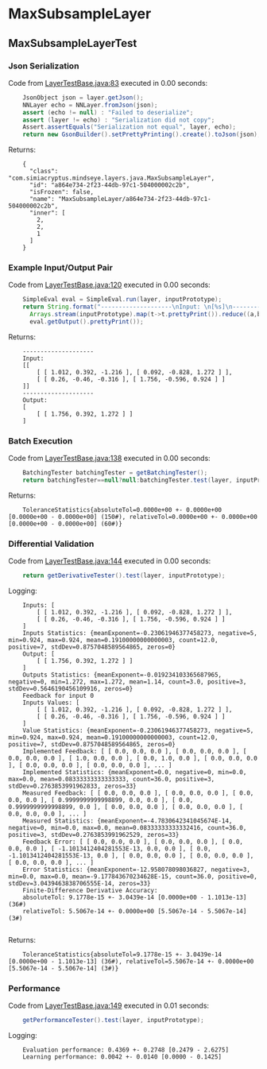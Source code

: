 # MaxSubsampleLayer
## MaxSubsampleLayerTest
### Json Serialization
Code from [LayerTestBase.java:83](../../../../../../../src/test/java/com/simiacryptus/mindseye/layers/LayerTestBase.java#L83) executed in 0.00 seconds: 
```java
    JsonObject json = layer.getJson();
    NNLayer echo = NNLayer.fromJson(json);
    assert (echo != null) : "Failed to deserialize";
    assert (layer != echo) : "Serialization did not copy";
    Assert.assertEquals("Serialization not equal", layer, echo);
    return new GsonBuilder().setPrettyPrinting().create().toJson(json);
```

Returns: 

```
    {
      "class": "com.simiacryptus.mindseye.layers.java.MaxSubsampleLayer",
      "id": "a864e734-2f23-44db-97c1-504000002c2b",
      "isFrozen": false,
      "name": "MaxSubsampleLayer/a864e734-2f23-44db-97c1-504000002c2b",
      "inner": [
        2,
        2,
        1
      ]
    }
```



### Example Input/Output Pair
Code from [LayerTestBase.java:120](../../../../../../../src/test/java/com/simiacryptus/mindseye/layers/LayerTestBase.java#L120) executed in 0.00 seconds: 
```java
    SimpleEval eval = SimpleEval.run(layer, inputPrototype);
    return String.format("--------------------\nInput: \n[%s]\n--------------------\nOutput: \n%s",
      Arrays.stream(inputPrototype).map(t->t.prettyPrint()).reduce((a,b)->a+",\n"+b).get(),
      eval.getOutput().prettyPrint());
```

Returns: 

```
    --------------------
    Input: 
    [[
    	[ [ 1.012, 0.392, -1.216 ], [ 0.092, -0.828, 1.272 ] ],
    	[ [ 0.26, -0.46, -0.316 ], [ 1.756, -0.596, 0.924 ] ]
    ]]
    --------------------
    Output: 
    [
    	[ [ 1.756, 0.392, 1.272 ] ]
    ]
```



### Batch Execution
Code from [LayerTestBase.java:138](../../../../../../../src/test/java/com/simiacryptus/mindseye/layers/LayerTestBase.java#L138) executed in 0.00 seconds: 
```java
    BatchingTester batchingTester = getBatchingTester();
    return batchingTester==null?null:batchingTester.test(layer, inputPrototype);
```

Returns: 

```
    ToleranceStatistics{absoluteTol=0.0000e+00 +- 0.0000e+00 [0.0000e+00 - 0.0000e+00] (150#), relativeTol=0.0000e+00 +- 0.0000e+00 [0.0000e+00 - 0.0000e+00] (60#)}
```



### Differential Validation
Code from [LayerTestBase.java:144](../../../../../../../src/test/java/com/simiacryptus/mindseye/layers/LayerTestBase.java#L144) executed in 0.00 seconds: 
```java
    return getDerivativeTester().test(layer, inputPrototype);
```
Logging: 
```
    Inputs: [
    	[ [ 1.012, 0.392, -1.216 ], [ 0.092, -0.828, 1.272 ] ],
    	[ [ 0.26, -0.46, -0.316 ], [ 1.756, -0.596, 0.924 ] ]
    ]
    Inputs Statistics: {meanExponent=-0.23061946377458273, negative=5, min=0.924, max=0.924, mean=0.19100000000000003, count=12.0, positive=7, stdDev=0.8757048589564865, zeros=0}
    Output: [
    	[ [ 1.756, 0.392, 1.272 ] ]
    ]
    Outputs Statistics: {meanExponent=-0.019234103365687965, negative=0, min=1.272, max=1.272, mean=1.14, count=3.0, positive=3, stdDev=0.5646190456109916, zeros=0}
    Feedback for input 0
    Inputs Values: [
    	[ [ 1.012, 0.392, -1.216 ], [ 0.092, -0.828, 1.272 ] ],
    	[ [ 0.26, -0.46, -0.316 ], [ 1.756, -0.596, 0.924 ] ]
    ]
    Value Statistics: {meanExponent=-0.23061946377458273, negative=5, min=0.924, max=0.924, mean=0.19100000000000003, count=12.0, positive=7, stdDev=0.8757048589564865, zeros=0}
    Implemented Feedback: [ [ 0.0, 0.0, 0.0 ], [ 0.0, 0.0, 0.0 ], [ 0.0, 0.0, 0.0 ], [ 1.0, 0.0, 0.0 ], [ 0.0, 1.0, 0.0 ], [ 0.0, 0.0, 0.0 ], [ 0.0, 0.0, 0.0 ], [ 0.0, 0.0, 0.0 ], ... ]
    Implemented Statistics: {meanExponent=0.0, negative=0, min=0.0, max=0.0, mean=0.08333333333333333, count=36.0, positive=3, stdDev=0.2763853991962833, zeros=33}
    Measured Feedback: [ [ 0.0, 0.0, 0.0 ], [ 0.0, 0.0, 0.0 ], [ 0.0, 0.0, 0.0 ], [ 0.9999999999998899, 0.0, 0.0 ], [ 0.0, 0.9999999999998899, 0.0 ], [ 0.0, 0.0, 0.0 ], [ 0.0, 0.0, 0.0 ], [ 0.0, 0.0, 0.0 ], ... ]
    Measured Statistics: {meanExponent=-4.7830642341045674E-14, negative=0, min=0.0, max=0.0, mean=0.08333333333332416, count=36.0, positive=3, stdDev=0.2763853991962529, zeros=33}
    Feedback Error: [ [ 0.0, 0.0, 0.0 ], [ 0.0, 0.0, 0.0 ], [ 0.0, 0.0, 0.0 ], [ -1.1013412404281553E-13, 0.0, 0.0 ], [ 0.0, -1.1013412404281553E-13, 0.0 ], [ 0.0, 0.0, 0.0 ], [ 0.0, 0.0, 0.0 ], [ 0.0, 0.0, 0.0 ], ... ]
    Error Statistics: {meanExponent=-12.958078098036827, negative=3, min=0.0, max=0.0, mean=-9.177843670234628E-15, count=36.0, positive=0, stdDev=3.0439463838706555E-14, zeros=33}
    Finite-Difference Derivative Accuracy:
    absoluteTol: 9.1778e-15 +- 3.0439e-14 [0.0000e+00 - 1.1013e-13] (36#)
    relativeTol: 5.5067e-14 +- 0.0000e+00 [5.5067e-14 - 5.5067e-14] (3#)
    
```

Returns: 

```
    ToleranceStatistics{absoluteTol=9.1778e-15 +- 3.0439e-14 [0.0000e+00 - 1.1013e-13] (36#), relativeTol=5.5067e-14 +- 0.0000e+00 [5.5067e-14 - 5.5067e-14] (3#)}
```



### Performance
Code from [LayerTestBase.java:149](../../../../../../../src/test/java/com/simiacryptus/mindseye/layers/LayerTestBase.java#L149) executed in 0.01 seconds: 
```java
    getPerformanceTester().test(layer, inputPrototype);
```
Logging: 
```
    Evaluation performance: 0.4369 +- 0.2748 [0.2479 - 2.6275]
    Learning performance: 0.0042 +- 0.0140 [0.0000 - 0.1425]
    
```

